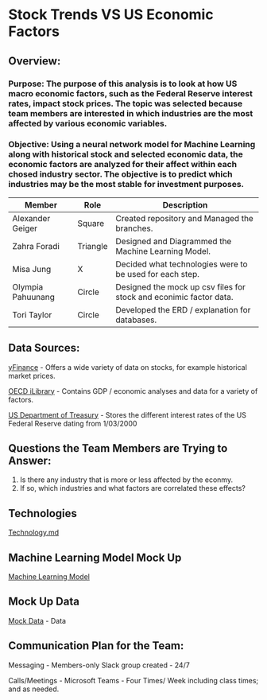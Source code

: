 # Stock Trends VS US Economic Factors

## Overview: 

### Purpose:  The purpose of this analysis is to look at how US macro economic factors, such as the Federal Reserve interest rates, impact stock prices.  The topic was selected because team members are interested in which industries are the most affected by various economic variables.

### Objective:  Using a neural network model for Machine Learning along with historical stock and selected economic data, the economic factors are analyzed for their affect within each chosed industry sector.  The objective is to predict which industries may be the most stable for investment purposes. 


Member | Role| Description |
------|------|-----------|
Alexander Geiger| Square | Created repository and Managed the branches. |
Zahra Foradi| Triangle | Designed and Diagrammed the Machine Learning Model. |
Misa Jung| X | Decided what technologies were to be used for each step. |
Olympia Pahuunang| Circle | Designed the mock up csv files for stock and econimic factor data. |
Tori Taylor | Circle | Developed the ERD / explanation for databases.|

## Data Sources:
[yFinance](https://pypi.org/project/yfinance/) - Offers a wide variety of data on stocks, for example historical market prices.

[OECD iLibrary](https://www.oecd-ilibrary.org/sites/67e0d99f-en/index.html?itemId=/content/component/67e0d99f-en) - Contains GDP / economic analyses and data for a variety of factors.

[US Department of Treasury](https://home.treasury.gov/resource-center/data-chart-center/interest-rates/TextView?type=daily_treasury_real_long_term&field_tdr_date_value=all) - Stores the different interest rates of the US Federal Reserve dating from 1/03/2000

## Questions the Team Members are Trying to Answer:
1.  Is there any industry that is more or less affected by the econmy.
2.  If so, which industries and what factors are correlated these effects?

## Technologies
[Technology.md](https://github.com/AlexGeiger1/Final_Project/blob/main/technology.md)


## Machine Learning Model Mock Up
[Machine Learning Model](https://github.com/AlexGeiger1/Final_Project/blob/main/ML_Model_description.md)


## Mock Up Data
[Mock Data](https://github.com/AlexGeiger1/Final_Project/blob/main/Data_mockup.md) - Data



## Communication Plan for the Team:

Messaging - Members-only Slack group created - 24/7

Calls/Meetings - Microsoft Teams - Four Times/ Week including class times; and as needed.
